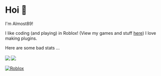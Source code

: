 # Hoi 👋
I'm Almost89!

I like coding (and playing) in Roblox! (View my games and stuff [here](https://devforum.roblox.com/))
I love making plugins.

Here are some bad stats ...
<br />
<br />
<img align="left" src="https://github-readme-stats.vercel.app/api/top-langs/?username=Almost89" />
<img align="center" src="https://github-readme-stats.vercel.app/api?username=Almost89&show_icons=true)" />
<br />
<br />
[![Roblox][1]][2]

<!-- Icon(s) -->

[1]: https://images.rbxcdn.com/3b43a5c16ec359053fef735551716fc5.ico
[2]: https://web.roblox.com/users/2046490515/profile
